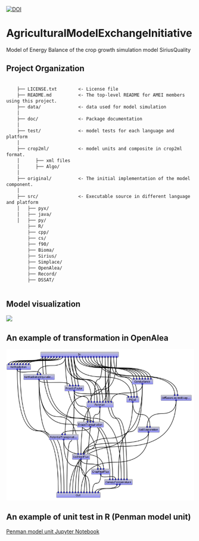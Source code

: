[![DOI](https://zenodo.org/badge/DOI/10.5281/zenodo.4292231.svg)](https://doi.org/10.5281/zenodo.4292231)


AgriculturalModelExchangeInitiative
===================================

Model of Energy Balance of the crop growth simulation model SiriusQuality

Project Organization
--------------------

```

    ├── LICENSE.txt        <- License file
    ├── README.md          <- The top-level README for AMEI members using this project.
    ├── data/              <- data used for model simulation
    │
    ├── doc/               <- Package documentation
    │
    ├── test/              <- model tests for each language and platform
    │
    ├── crop2ml/           <- model units and composite in crop2ml format.
    │      ├── xml files
    │      ├── Algo/
    │
    ├── original/          <- The initial implementation of the model component.
    │
    ├── src/               <- Executable source in different language and platform
    │   ├── pyx/
    │   ├── java/
    │   ├── py/
        ├── R/
        ├── cpp/
        ├── cs/
        ├── f90/
        ├── Bioma/
        ├── Sirius/
        ├── Simplace/
        ├── OpenAlea/
        ├── Record/
        ├── DSSAT/
   
```

Model visualization
-------------------
![](doc/images/energy_balance2.png)

An example of transformation in OpenAlea
----------------------------------------

![](doc/images/openalea_workflow.png)



An example of unit test in R (Penman model unit)
------------------------------------------------

[Penman model unit Jupyter Notebook]([https://github.com/username/repository/blob/main](https://github.com/Crop2ML-Catalog/SQ_Energy_Balance/tree/master/test/py)/Penmann.ipynb)


